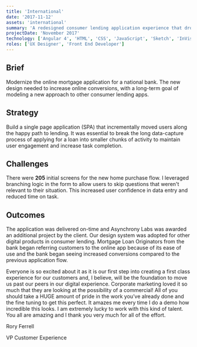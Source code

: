 ```yaml
---
title: 'International'
date: '2017-11-12'
assets: 'international'
summary: 'A redesigned consumer lending application experience that drove new borrowers to a national bank.'
projectDate: 'November 2017'
technology: ['Angular 4', 'HTML', 'CSS', 'JavaScript', 'Sketch', 'InVision', 'Cypress']
roles: ['UX Designer', 'Front End Developer']
---
```


## Brief

Modernize the online mortgage application for a national bank. The new design needed to increase online conversions, with a long-term goal of modeling a new approach to other consumer lending apps.

## Strategy

Build a single page application (SPA) that incrementally moved users along the happy path to lending. It was essential to break the long data-capture process of applying for a loan into smaller chunks of activity to maintain user engagement and increase task completion.

## Challenges

There were **205** initial screens for the new home purchase flow. I leveraged branching logic in the form to allow users to skip questions that weren't relevant to their situation. This increased user confidence in data entry and reduced time on task.

## Outcomes

The application was delivered on-time and Asynchrony Labs was awarded an additional project by the client. Our design system was adopted for other digital products in consumer lending. Mortgage Loan Originators from the bank began referring customers to the online app because of its ease of use and the bank began seeing increased conversions compared to the previous application flow.

<div>
  <p>Everyone is so excited about it as it is our first step into creating a first class experience for our customers and, I believe, will be the foundation to move us past our peers in our digital experience. Corporate marketing loved it so much that they are looking at the possibility of a commercial! All of you should take a HUGE amount of pride in the work you’ve already done and the fine tuning to get this perfect. It amazes me every time I do a demo how incredible this looks. I am extremely lucky to work with this kind of talent. You all are amazing and I thank you very much for all of the effort.</p>
  <p>Rory Ferrell</p>
  <p>VP Customer Experience</p>
</div>
